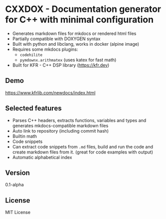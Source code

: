 # CXXDOX - Documentation generator for C++ with minimal configuration

* Generates markdown files for mkdocs or rendered html files
* Partially compatible with DOXYGEN syntax
* Built with python and libclang, works in docker (alpine image)
* Requires some mkdocs plugins:
    * `codehilite`
    * `pymdownx.arithmatex` (uses katex for fast math)
* Built for KFR - C++ DSP library (https://kfr.dev)

## Demo

https://www.kfrlib.com/newdocs/index.html

## Selected features

* Parses C++ headers, extracts functions, variables and types and generates mkdocs-compatible markdown files
* Auto link to repository (including commit hash)
* Builtin math
* Code snippets
* Can extract code snippets from `.md` files, build and run the code and create markdown files from it. (great for code examples with output)
* Automatic alphabetical index

## Version

0.1-alpha

## License

MIT License